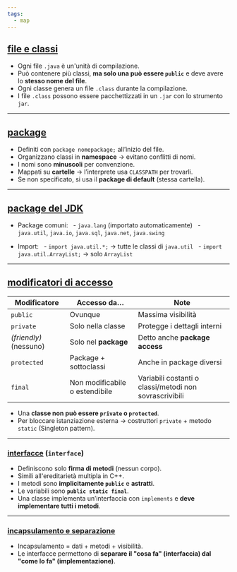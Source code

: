 ```yaml
---
tags:
  - map
---
```

## <u>file e classi</u>
- Ogni file `.java` è un'unità di compilazione.
- Può contenere più classi, **ma solo una può essere `public`** e deve avere lo **stesso nome del file**.
- Ogni classe genera un file `.class` durante la compilazione.
- I file `.class` possono essere pacchettizzati in un `.jar` con lo strumento `jar`.
---
## <u>package</u>
- Definiti con `package nomepackage;` all’inizio del file.
- Organizzano classi in **namespace** → evitano conflitti di nomi.
- I nomi sono **minuscoli** per convenzione.
- Mappati su **cartelle** → l’interprete usa `CLASSPATH` per trovarli.
- Se non specificato, si usa il **package di default** (stessa cartella).
---
## <u>package del JDK</u>
- Package comuni:
  - `java.lang` (importato automaticamente)
  - `java.util`, `java.io`, `java.sql`, `java.net`, `java.swing`

- Import:
  - `import java.util.*;` → tutte le classi di `java.util`
  - `import java.util.ArrayList;` → solo `ArrayList`
---
## <u>modificatori di accesso</u>

| Modificatore           | Accesso da…                    | Note                                                   |
| ---------------------- | ------------------------------ | ------------------------------------------------------ |
| `public`               | Ovunque                        | Massima visibilità                                     |
| `private`              | Solo nella classe              | Protegge i dettagli interni                            |
| *(friendly)* (nessuno) | Solo nel **package**           | Detto anche **package access**                         |
| `protected`            | Package + sottoclassi          | Anche in package diversi                               |
| `final`                | Non modificabile o estendibile | Variabili costanti o classi/metodi non sovrascrivibili |
- Una **classe non può essere `private` o `protected`**.
- Per bloccare istanziazione esterna → costruttori `private` + metodo `static` (Singleton pattern).
---
### <u>interfacce</u> (`interface`)
- Definiscono solo **firma di metodi** (nessun corpo).
- Simili all'ereditarietà multipla in C++.
- I metodi sono **implicitamente `public`** e **astratti**.
- Le variabili sono **`public static final`**.
- Una classe implementa un’interfaccia con `implements` e **deve implementare tutti i metodi**.
___
### <u>incapsulamento e separazione</u>
- Incapsulamento = dati + metodi + visibilità.
- Le interfacce permettono di **separare il "cosa fa" (interfaccia) dal "come lo fa" (implementazione)**.